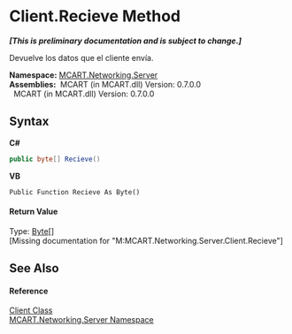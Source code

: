 # Client.Recieve Method 
 _**\[This is preliminary documentation and is subject to change.\]**_

Devuelve los datos que el cliente envía.

**Namespace:**&nbsp;<a href="720af18e-2a17-584a-1ca8-e0e39906cbff">MCART.Networking.Server</a><br />**Assemblies:**&nbsp;&nbsp;MCART (in MCART.dll) Version: 0.7.0.0<br />&nbsp;&nbsp;MCART (in MCART.dll) Version: 0.7.0.0<br />

## Syntax

**C#**<br />
``` C#
public byte[] Recieve()
```

**VB**<br />
``` VB
Public Function Recieve As Byte()
```


#### Return Value
Type: <a href="http://msdn2.microsoft.com/es-es/library/yyb1w04y" target="_blank">Byte</a>[]<br />\[Missing <returns> documentation for "M:MCART.Networking.Server.Client.Recieve"\]

## See Also


#### Reference
<a href="192fdf1f-b8af-3ec9-0055-92ff0e690de3">Client Class</a><br /><a href="720af18e-2a17-584a-1ca8-e0e39906cbff">MCART.Networking.Server Namespace</a><br />